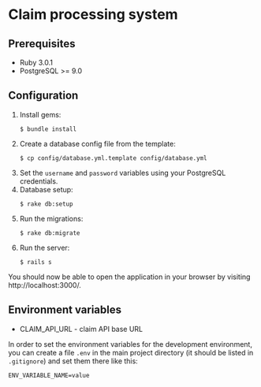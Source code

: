 # Claim processing system

## Prerequisites

* Ruby 3.0.1
* PostgreSQL >= 9.0

## Configuration

1. Install gems:
   ```
   $ bundle install
   ```
2. Create a database config file from the template:
   ```
   $ cp config/database.yml.template config/database.yml
   ```
3. Set the `username` and `password` variables using
   your PostgreSQL credentials.
4. Database setup:
   ```
   $ rake db:setup
   ```
5. Run the migrations:
   ```
   $ rake db:migrate
   ```
6. Run the server:
   ```
   $ rails s
   ```

You should now be able to open the application in your browser by visiting http://localhost:3000/.

## Environment variables

* CLAIM_API_URL - claim API base URL

In order to set the environment variables for the development environment,
you can create a file `.env` in the main project directory (it should be listed in `.gitignore`)
and set them there like this:

```
ENV_VARIABLE_NAME=value
```
